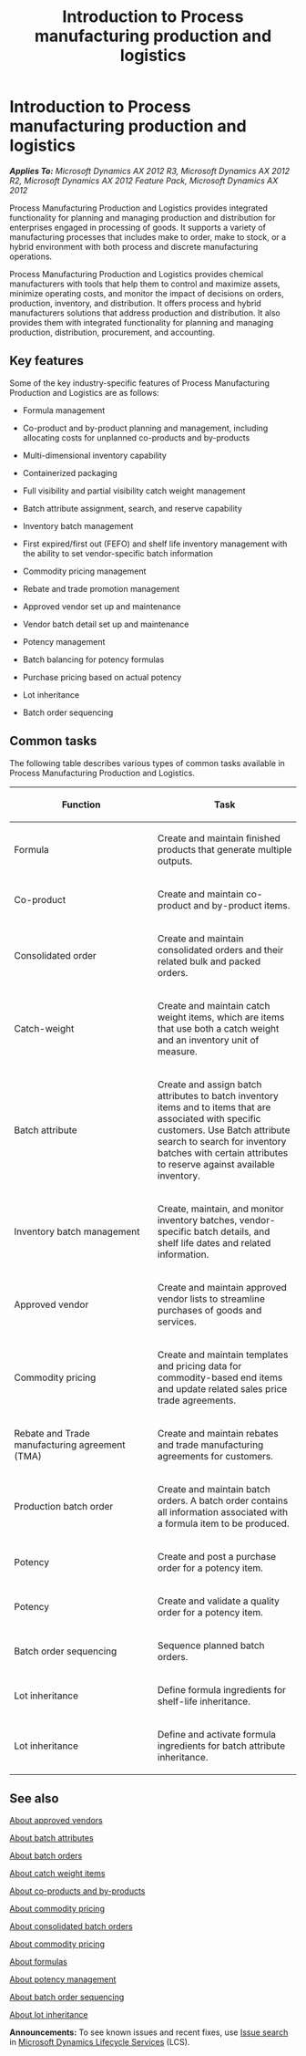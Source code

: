 ﻿---
title: Introduction to Process manufacturing production and logistics
TOCTitle: Introduction to Process manufacturing production and logistics
ms:assetid: 036fc3d3-f728-4ae4-82b7-f77adfe796d9
ms:mtpsurl: https://technet.microsoft.com/en-us/library/JJ682087(v=AX.60)
ms:contentKeyID: 49655574
ms.date: 04/18/2014
mtps_version: v=AX.60
f1_keywords:
- approved vendor
- process manufacturing
- inventory batch
- process manufacturing logistics
- process manufacturing production
- batch attribute
- catch weight management
- commodity pricing management
- vendor batch
- shelf life management
- trade promotion management
- formula management
- rebate management
- co-product and by-product
- process industries
---

# Introduction to Process manufacturing production and logistics 


_**Applies To:** Microsoft Dynamics AX 2012 R3, Microsoft Dynamics AX 2012 R2, Microsoft Dynamics AX 2012 Feature Pack, Microsoft Dynamics AX 2012_

Process Manufacturing Production and Logistics provides integrated functionality for planning and managing production and distribution for enterprises engaged in processing of goods. It supports a variety of manufacturing processes that includes make to order, make to stock, or a hybrid environment with both process and discrete manufacturing operations.

Process Manufacturing Production and Logistics provides chemical manufacturers with tools that help them to control and maximize assets, minimize operating costs, and monitor the impact of decisions on orders, production, inventory, and distribution. It offers process and hybrid manufacturers solutions that address production and distribution. It also provides them with integrated functionality for planning and managing production, distribution, procurement, and accounting.

## Key features

Some of the key industry-specific features of Process Manufacturing Production and Logistics are as follows:

  - Formula management

  - Co-product and by-product planning and management, including allocating costs for unplanned co-products and by-products

  - Multi-dimensional inventory capability

  - Containerized packaging

  - Full visibility and partial visibility catch weight management

  - Batch attribute assignment, search, and reserve capability

  - Inventory batch management

  - First expired/first out (FEFO) and shelf life inventory management with the ability to set vendor-specific batch information

  - Commodity pricing management

  - Rebate and trade promotion management

  - Approved vendor set up and maintenance

  - Vendor batch detail set up and maintenance

  - Potency management

  - Batch balancing for potency formulas

  - Purchase pricing based on actual potency

  - Lot inheritance

  - Batch order sequencing

## Common tasks

The following table describes various types of common tasks available in Process Manufacturing Production and Logistics.

<table>
<colgroup>
<col style="width: 50%" />
<col style="width: 50%" />
</colgroup>
<thead>
<tr class="header">
<th><p>Function</p></th>
<th><p>Task</p></th>
</tr>
</thead>
<tbody>
<tr class="odd">
<td><p>Formula</p></td>
<td><p>Create and maintain finished products that generate multiple outputs.</p></td>
</tr>
<tr class="even">
<td><p>Co-product</p></td>
<td><p>Create and maintain co-product and by-product items.</p></td>
</tr>
<tr class="odd">
<td><p>Consolidated order</p></td>
<td><p>Create and maintain consolidated orders and their related bulk and packed orders.</p></td>
</tr>
<tr class="even">
<td><p>Catch-weight</p></td>
<td><p>Create and maintain catch weight items, which are items that use both a catch weight and an inventory unit of measure.</p></td>
</tr>
<tr class="odd">
<td><p>Batch attribute</p></td>
<td><p>Create and assign batch attributes to batch inventory items and to items that are associated with specific customers. Use Batch attribute search to search for inventory batches with certain attributes to reserve against available inventory.</p></td>
</tr>
<tr class="even">
<td><p>Inventory batch management</p></td>
<td><p>Create, maintain, and monitor inventory batches, vendor-specific batch details, and shelf life dates and related information.</p></td>
</tr>
<tr class="odd">
<td><p>Approved vendor</p></td>
<td><p>Create and maintain approved vendor lists to streamline purchases of goods and services.</p></td>
</tr>
<tr class="even">
<td><p>Commodity pricing</p></td>
<td><p>Create and maintain templates and pricing data for commodity-based end items and update related sales price trade agreements.</p></td>
</tr>
<tr class="odd">
<td><p>Rebate and Trade manufacturing agreement (TMA)</p></td>
<td><p>Create and maintain rebates and trade manufacturing agreements for customers.</p></td>
</tr>
<tr class="even">
<td><p>Production batch order</p></td>
<td><p>Create and maintain batch orders. A batch order contains all information associated with a formula item to be produced.</p></td>
</tr>
<tr class="odd">
<td><p>Potency</p></td>
<td><p>Create and post a purchase order for a potency item.</p></td>
</tr>
<tr class="even">
<td><p>Potency</p></td>
<td><p>Create and validate a quality order for a potency item.</p></td>
</tr>
<tr class="odd">
<td><p>Batch order sequencing</p></td>
<td><p>Sequence planned batch orders.</p></td>
</tr>
<tr class="even">
<td><p>Lot inheritance</p></td>
<td><p>Define formula ingredients for shelf-life inheritance.</p></td>
</tr>
<tr class="odd">
<td><p>Lot inheritance</p></td>
<td><p>Define and activate formula ingredients for batch attribute inheritance.</p></td>
</tr>
</tbody>
</table>


## See also

[About approved vendors](about-approved-vendors.md)

[About batch attributes](about-batch-attributes.md)

[About batch orders](about-batch-orders.md)

[About catch weight items](about-catch-weight-items.md)

[About co-products and by-products](about-co-products-and-by-products.md)

[About commodity pricing](about-commodity-pricing.md)

[About consolidated batch orders](about-consolidated-batch-orders.md)

[About commodity pricing](about-commodity-pricing.md)

[About formulas](about-formulas.md)

[About potency management](about-potency-management.md)

[About batch order sequencing](about-batch-order-sequencing.md)

[About lot inheritance](about-lot-inheritance.md)

  
**Announcements:** To see known issues and recent fixes, use [Issue search](http://go.microsoft.com/fwlink/?linkid=389258) in [Microsoft Dynamics Lifecycle Services](http://go.microsoft.com/fwlink/?linkid=306505) (LCS).

